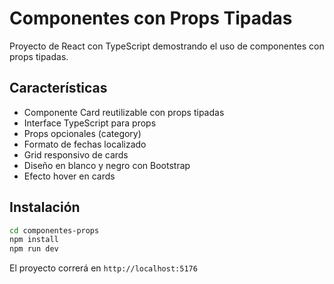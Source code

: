 # Componentes con Props Tipadas

Proyecto de React con TypeScript demostrando el uso de componentes con props tipadas.

## Características

- Componente Card reutilizable con props tipadas
- Interface TypeScript para props
- Props opcionales (category)
- Formato de fechas localizado
- Grid responsivo de cards
- Diseño en blanco y negro con Bootstrap
- Efecto hover en cards

## Instalación

```bash
cd componentes-props
npm install
npm run dev
```

El proyecto correrá en `http://localhost:5176`
